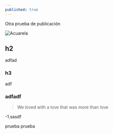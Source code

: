 ```yaml
---
published: true
---
```

Otra prueba de publicación

![Acuarela](http://rafacomino.tk/images/proyectos/africa-thumb.jpg)

## h2
adfad
### h3
adf

### adfadf

> We loved with a love that was more than love

-1.sasdf

prueba prueba
